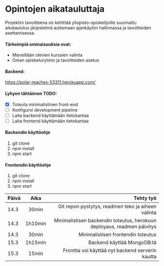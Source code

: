 # Opintojen aikatauluttaja
Projektini tavoitteena on kehittää yliopisto-opiskelijoille suunnattu aikataulutus järjestelmä auttamaan ajankäytön hallinnassa ja tavoitteiden asettamisessa.
#### Tärkeimpiä ominaisuuksia ovat:
- Meneillään olevien kurssien valinta
- Oman opiskelurytmin ja tavoitteiden asetus

#### Backend:
https://polar-reaches-53311.herokuapp.com/

#### Lyhyen tähtäimen TODO:
- [x] Toteuta minimalistinen front-end
- [ ] Konfiguroi development pipeline
- [ ] Laita backend käyttämään tietokantaa
- [ ] Laita frontend käyttämään tietokantaa

#### Backendin käyttöohje
1. git clone
2. npm install
3. npm start

#### Frontendin käyttöohje
1. git clone
2. npm install
3. npm start

| Päivä     | Aika      | Tehty työ  |
| ----------|:---------:| ----------:|
|  14.3     | 30min     | Git repon pystytys, readmen teko ja aiheen valinta |
|  14.3     | 1h10min   | Minimalistisen backendin toteutus, herokuun deployaus, readmen päivitys |
|  14.3     | 30min     | Minimalistisen frontendin toteutus |
|  15.3     | 1h15min   | Backend käyttää MongoDB:tä | 
|  15.3     | 15min     | Fronttia voi käyttää nyt backend serverin kautta | 
